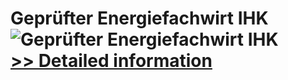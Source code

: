 # Geprüfter Energiefachwirt IHK<br />![Geprüfter Energiefachwirt IHK](https://mycommerce.akamaized.net/api/pimages/P300481214/BIG/300481214.JPG)<br />[>> Detailed information](https://secure.shareit.com/shareit/product.html?productid=300481214&affiliateid=200057808)